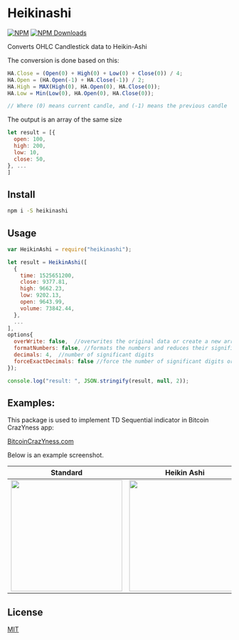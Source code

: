 # Heikinashi

[![NPM](https://badge.fury.io/js/heikinashi.svg)](https://www.npmjs.com/package/heikinashi)
[![NPM Downloads][downloadst-image]][downloads-url]

[downloads-image]: https://img.shields.io/npm/dm/heikinashi.svg
[downloadst-image]: https://img.shields.io/npm/dt/heikinashi.svg
[downloads-url]: https://npmjs.org/package/heikinashi


Converts OHLC Candlestick data to Heikin-Ashi

The conversion is done based on this:

```javascript
HA.Close = (Open(0) + High(0) + Low(0) + Close(0)) / 4;
HA.Open = (HA.Open(-1) + HA.Close(-1)) / 2;
HA.High = MAX(High(0), HA.Open(0), HA.Close(0));
HA.Low = Min(Low(0), HA.Open(0), HA.Close(0));

// Where (0) means current candle, and (-1) means the previous candle
```

The output is an array of the same size

```javascript
let result = [{
  open: 100,
  high: 200,
  low: 10,
  close: 50,
}, ...
]
```

## Install

```bash
npm i -S heikinashi
```

## Usage

```javascript
var HeikinAshi = require("heikinashi");

let result = HeikinAshi([
  {
    time: 1525651200,
    close: 9377.81,
    high: 9662.23,
    low: 9202.13,
    open: 9643.99,
    volume: 73842.44,
  },
  ...
],
options{
  overWrite: false,  //overwrites the original data or create a new array
  formatNumbers: false, //formats the numbers and reduces their significant digits based on the values
  decimals: 4,  //number of significant digits
  forceExactDecimals: false //force the number of significant digits or reduce them if the number is high
});

console.log("result: ", JSON.stringify(result, null, 2));
```

## Examples:

This package is used to implement TD Sequential indicator in Bitcoin CrazYness app:

[BitcoinCrazYness.com](http://bitcoincrazyness.com)

Below is an example screenshot.
<center>

| Standard| Heikin Ashi |
| ------------- |-------------|
| <img src="https://raw.githubusercontent.com/ourarash/heikinashi/master/screenshots/standard.jpg" width="250"> | <img src="https://raw.githubusercontent.com/ourarash/heikinashi/master/screenshots/heikinashi.jpg" width="250"> |

</center>

## License

[MIT](http://vjpr.mit-license.org)
